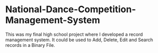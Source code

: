 # National-Dance-Competition-Management-System
This was my final high school project where I developed a record management system. It could be used to Add, Delete, Edit and Search records in a Binary File.
